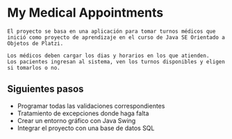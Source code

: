 # My Medical Appointments

~~~
El proyecto se basa en una aplicación para tomar turnos médicos que inició como proyecto de aprendizaje en el curso de Java SE Orientado a Objetos de Platzi.

Los médicos deben cargar los dias y horarios en los que atienden.
Los pacientes ingresan al sistema, ven los turnos disponibles y eligen si tomarlos o no.
~~~

## Siguientes pasos
* Programar todas las validaciones correspondientes
* Tratamiento de excepciones donde haga falta
* Crear un entorno gráfico con Java Swing
* Integrar el proyecto con una base de datos SQL